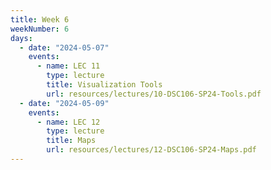 ```yaml
---
title: Week 6
weekNumber: 6
days:
  - date: "2024-05-07"
    events:
      - name: LEC 11
        type: lecture
        title: Visualization Tools
        url: resources/lectures/10-DSC106-SP24-Tools.pdf
  - date: "2024-05-09"
    events:
      - name: LEC 12
        type: lecture
        title: Maps
        url: resources/lectures/12-DSC106-SP24-Maps.pdf
---
```

